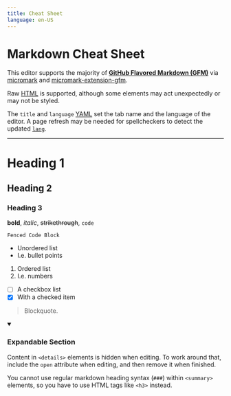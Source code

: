 ```yaml
---
title: Cheat Sheet
language: en-US
---
```


# Markdown Cheat Sheet

This editor supports the majority of **[GitHub Flavored Markdown (GFM)](https://github.github.com/gfm/)** via [micromark](https://github.com/micromark/micromark) and [micromark-extension-gfm](https://github.com/micromark/micromark-extension-gfm).

Raw [HTML](https://developer.mozilla.org/en-US/docs/Web/HTML) is supported, although some elements may act unexpectedly or may not be styled.

The `title` and `language` [YAML](https://yaml.org/) set the tab name and the language of the editor. A page refresh may be needed for spellcheckers to detect the updated [`lang`](https://developer.mozilla.org/en-US/docs/Web/HTML/Global_attributes/lang).

---

# Heading 1

## Heading 2

### Heading 3

**bold**, *italic*, ~~strikethrough~~, `code`

```
Fenced Code Block
```

- Unordered list
- I.e. bullet points

1. Ordered list
2. I.e. numbers

- [ ] A checkbox list
- [x] With a checked item

> Blockquote.

<details open>
<summary><h3>Expandable Section</h3></summary>

Content in `<details>` elements is hidden when editing. To work around that, include the `open` attribute when editing, and then remove it when finished.

You cannot use regular markdown heading syntax (`###`) within `<summary>` elements, so you have to use HTML tags like `<h3>` instead.
</details>
